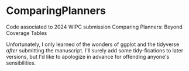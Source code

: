 # ComparingPlanners
Code associated to 2024 WIPC submission Comparing Planners: Beyond Coverage Tables

Unfortunately, I only learned of the wonders of ggplot and the tidyverse _after_ submitting the manuscript. I'll surely add some tidy-fications to later versions, but I'd like to apologize in advance for offending anyone's sensibilities.
